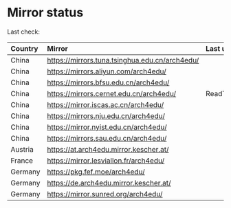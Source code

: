 <script src="./time.js"></script>
# Mirror status
Last check: <script type="text/javascript">localize(1736054408.7440526);</script>

|Country|Mirror|Last update|
|:------|:-----|:----------|
|China|https://mirrors.tuna.tsinghua.edu.cn/arch4edu/|<script type="text/javascript">localize(1736015881);</script>|
|China|https://mirrors.aliyun.com/arch4edu/|<script type="text/javascript">localize(1736015881);</script>|
|China|https://mirrors.bfsu.edu.cn/arch4edu/|<script type="text/javascript">localize(1736015881);</script>|
|China|https://mirrors.cernet.edu.cn/arch4edu/|ReadTimeout|
|China|https://mirror.iscas.ac.cn/arch4edu/|<script type="text/javascript">localize(1736015881);</script>|
|China|https://mirrors.nju.edu.cn/arch4edu/|<script type="text/javascript">localize(1735972768);</script>|
|China|https://mirror.nyist.edu.cn/arch4edu/|<script type="text/javascript">localize(1736015881);</script>|
|China|https://mirrors.sau.edu.cn/arch4edu/|<script type="text/javascript">localize(1731653531);</script>|
|Austria|https://at.arch4edu.mirror.kescher.at/|<script type="text/javascript">localize(1736015881);</script>|
|France|https://mirror.lesviallon.fr/arch4edu/|<script type="text/javascript">localize(1736015881);</script>|
|Germany|https://pkg.fef.moe/arch4edu/|<script type="text/javascript">localize(1736015881);</script>|
|Germany|https://de.arch4edu.mirror.kescher.at/|<script type="text/javascript">localize(1736015881);</script>|
|Germany|https://mirror.sunred.org/arch4edu/|<script type="text/javascript">localize(1736015881);</script>|

<script src="./tablefilter/tablefilter.js"></script>
<script src="./table.js"></script>